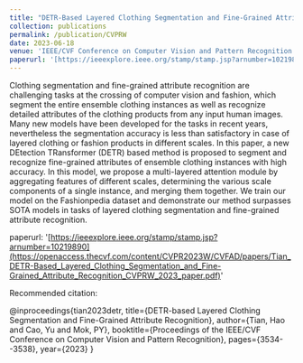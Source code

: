 ```yaml
---
title: "DETR-Based Layered Clothing Segmentation and Fine-Grained Attribute Recognition"
collection: publications
permalink: /publication/CVPRW
date: 2023-06-18
venue: 'IEEE/CVF Conference on Computer Vision and Pattern Recognition (CVPR) Workshops'
paperurl: '[https://ieeexplore.ieee.org/stamp/stamp.jsp?arnumber=10219890](https://openaccess.thecvf.com/content/CVPR2023W/CVFAD/papers/Tian_DETR-Based_Layered_Clothing_Segmentation_and_Fine-Grained_Attribute_Recognition_CVPRW_2023_paper.pdf)'
---
```

Clothing segmentation and fine-grained attribute recognition are challenging tasks at the crossing of computer vision and fashion, which segment the entire ensemble clothing instances as well as recognize detailed attributes of the clothing products from any input human images. Many new models have been developed for the tasks in recent years, nevertheless the segmentation accuracy is less than satisfactory in case of layered clothing or fashion products in different scales. In this paper, a new DEtection TRansformer (DETR) based method is proposed to segment and recognize fine-grained attributes of ensemble clothing instances with high accuracy. In this model, we propose a multi-layered attention module by aggregating features of different scales, determining the various scale components of a single instance, and merging them together. We train our model on the Fashionpedia dataset and demonstrate our method surpasses SOTA models in tasks of layered clothing segmentation and fine-grained attribute recognition.

paperurl: '[https://ieeexplore.ieee.org/stamp/stamp.jsp?arnumber=10219890](https://openaccess.thecvf.com/content/CVPR2023W/CVFAD/papers/Tian_DETR-Based_Layered_Clothing_Segmentation_and_Fine-Grained_Attribute_Recognition_CVPRW_2023_paper.pdf)'

Recommended citation:

@inproceedings{tian2023detr,
  title={DETR-based Layered Clothing Segmentation and Fine-Grained Attribute Recognition},
  author={Tian, Hao and Cao, Yu and Mok, PY},
  booktitle={Proceedings of the IEEE/CVF Conference on Computer Vision and Pattern Recognition},
  pages={3534--3538},
  year={2023}
}
